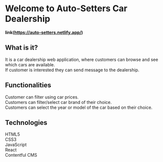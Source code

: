 # Welcome to Auto-Setters Car Dealership 
**link(https://auto-setters.netlify.app/)**

## What is it?
It is a car dealership web application, where customers can browse and see which cars are available.<br />
If customer is interested they can send message to the dealership.

## Functionalities
Customer can filter using car prices.<br />
Customers can filter/select car brand of their choice.<br />
Customers can select the year or model of the car based on their choice.

## Technologies
HTML5<br />
CSS3<br />
JavaScript<br />
React<br />
Contentful CMS


